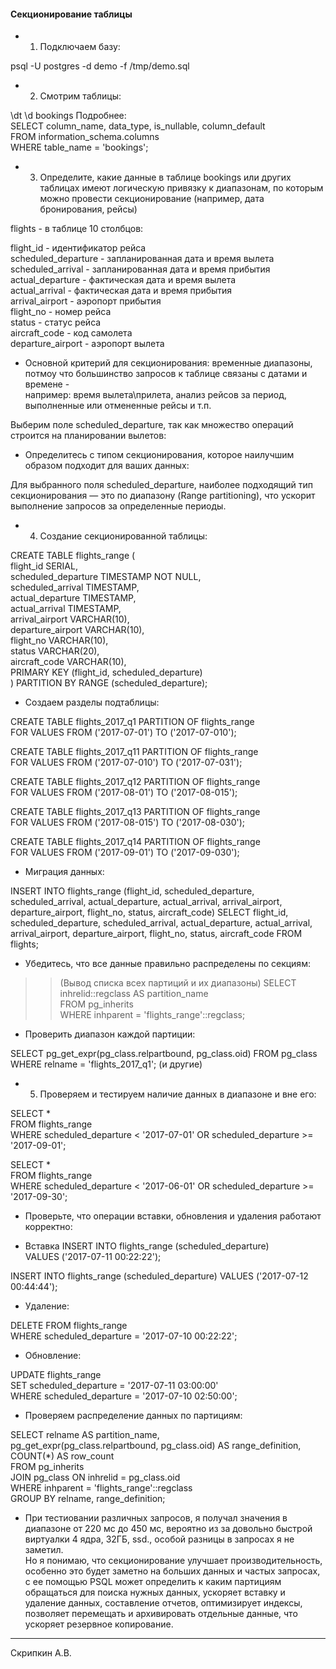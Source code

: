#### Секционирование таблицы

* 1) Подключаем базу:
 >>
 psql -U postgres -d demo -f /tmp/demo.sql
 
* 2) Смотрим таблицы:
 >>
 \dt
 \d bookings
 Подробнее:  
 SELECT column_name, data_type, is_nullable, column_default  
 FROM information_schema.columns  
 WHERE table_name = 'bookings';   
 
* 3) Определите, какие данные в таблице bookings или других таблицах имеют логическую привязку к диапазонам, по которым можно провести секционирование (например, дата бронирования, рейсы)
 
 flights - в таблице 10 столбцов:
 
 flight_id  - идентификатор рейса  
 scheduled_departure - запланированная дата и время вылета   
 scheduled_arrival  - запланированная дата и время прибытия  
 actual_departure  - фактическая дата и время вылета  
 actual_arrival  - фактическая дата и время прибытия  
 arrival_airport - аэропорт прибытия   
 flight_no  - номер рейса  
 status  - статус рейса  
 aircraft_code  - код самолета  
 departure_airport  - аэропорт вылета  

* Основной критерий для секционирования: временные диапазоны, потмоу что большинство запросов к таблице связаны с датами и времене -   
  например: время вылета\прилета, анализ  рейсов за период, выполненные или отмененные рейсы и т.п.
  
 Выберим поле scheduled_departure, так как множество операций строится на планировании вылетов:
 
* Определитесь с типом секционирования, которое наилучшим образом подходит для ваших данных:

 Для выбранного поля scheduled_departure, наиболее подходящий тип секционирования — это по диапазону (Range partitioning), что ускорит выполнение запросов за определенные периоды.
  
* 4) Создание секционированной таблицы:
 >>
 CREATE TABLE flights_range (  
    flight_id SERIAL,  
    scheduled_departure TIMESTAMP NOT NULL,  
    scheduled_arrival TIMESTAMP,  
    actual_departure TIMESTAMP,  
    actual_arrival TIMESTAMP,  
    arrival_airport VARCHAR(10),  
    departure_airport VARCHAR(10),  
    flight_no VARCHAR(10),  
    status VARCHAR(20),  
    aircraft_code VARCHAR(10),  
    PRIMARY KEY (flight_id, scheduled_departure)  
) PARTITION BY RANGE (scheduled_departure);   
 
* Создаем разделы подтаблицы:
 >> 
 CREATE TABLE flights_2017_q1 PARTITION OF flights_range    
 FOR VALUES FROM ('2017-07-01') TO ('2017-07-010');    
 
 CREATE TABLE flights_2017_q11 PARTITION OF flights_range  
 FOR VALUES FROM ('2017-07-010') TO ('2017-07-031');  
 
 CREATE TABLE flights_2017_q12 PARTITION OF flights_range  
 FOR VALUES FROM ('2017-08-01') TO ('2017-08-015');  
 
 CREATE TABLE flights_2017_q13 PARTITION OF flights_range  
 FOR VALUES FROM ('2017-08-015') TO ('2017-08-030');  
  
 CREATE TABLE flights_2017_q14 PARTITION OF flights_range    
 FOR VALUES FROM ('2017-09-01') TO ('2017-09-030');  
 
* Миграция данных: 
 >>
 INSERT INTO flights_range (flight_id, scheduled_departure, scheduled_arrival, actual_departure, actual_arrival, arrival_airport, departure_airport, flight_no, status, aircraft_code)
 SELECT flight_id, scheduled_departure, scheduled_arrival, actual_departure, actual_arrival, arrival_airport, departure_airport, flight_no, status, aircraft_code
 FROM flights;
 
* Убедитесь, что все данные правильно распределены по секциям:  
 >> (Вывод списка всех партиций и их диапазоны)
 SELECT inhrelid::regclass AS partition_name  
 FROM pg_inherits  
 WHERE inhparent = 'flights_range'::regclass;  
 
* Проверить диапазон каждой партиции:
 >>
 SELECT pg_get_expr(pg_class.relpartbound, pg_class.oid)
 FROM pg_class
 WHERE relname = 'flights_2017_q1'; (и другие)   
 
* 5) Проверяем и тестируем наличие данных в диапазоне и вне его:
 >>
 SELECT *  
 FROM flights_range  
 WHERE scheduled_departure < '2017-07-01' OR scheduled_departure >= '2017-09-01';   
 
 SELECT *  
 FROM flights_range  
 WHERE scheduled_departure < '2017-06-01' OR scheduled_departure >= '2017-09-30';  
 
* Проверьте, что операции вставки, обновления и удаления работают корректно:
 >> 
* Вставка
 INSERT INTO flights_range (scheduled_departure)  
 VALUES ('2017-07-11 00:22:22');  
 
 INSERT INTO flights_range (scheduled_departure)
 VALUES ('2017-07-12 00:44:44');
* Удаление:
>> 
 DELETE FROM flights_range  
 WHERE scheduled_departure = '2017-07-10 00:22:22';  
 
* Обновление:  
 >>
 UPDATE flights_range  
 SET scheduled_departure = '2017-07-11 03:00:00'  
 WHERE scheduled_departure = '2017-07-10 02:50:00';  
  
*  Проверяем распределение данных по партициям:
 >>   
 SELECT relname AS partition_name,  
       pg_get_expr(pg_class.relpartbound, pg_class.oid) AS range_definition,  
       COUNT(*) AS row_count  
 FROM pg_inherits  
 JOIN pg_class ON inhrelid = pg_class.oid  
 WHERE inhparent = 'flights_range'::regclass  
 GROUP BY relname, range_definition;  
 
* При тестиовании различных запросов, я получал значения  в диапазоне от 220 мс до 450 мс, вероятно из за  довольно быстрой виртуалки 4 ядра, 32ГБ, ssd., особой разницы в запросах я не заметил.   
 Но я понимаю, что секционирование улучшает производительность, особенно это будет заметно на больших данных и частых запросах, с ее помощью PSQL может определить к каким партициям обращаться для поиска нужных данных, ускоряет вставку и удаление данных, составление отчетов, оптимизирует индексы, позволяет перемещать и архивировать отдельные данные, что ускоряет резервное копирование. 

________________
Скрипкин А.В.


